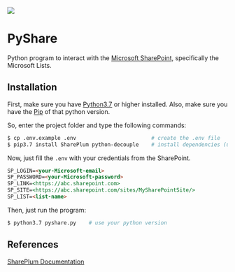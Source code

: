 ![](https://download.logo.wine/logo/SharePoint/SharePoint-Logo.wine.png)

# PyShare
Python program to interact with the [Microsoft SharePoint](https://www.microsoft.com/en-ww/microsoft-365/sharepoint/collaboration), specifically the Microsoft Lists.

## Installation
First, make sure you have [Python3.7](https://www.python.org/) or higher installed. Also, make sure you have the [Pip](https://pypi.org/project/pip/) of that python version.

So, enter the project folder and type the following commands:

```bash
$ cp .env.example .env                        # create the .env file
$ pip3.7 install SharePlum python-decouple    # install dependencies (use your pip version)
```

Now, just fill the `.env` with your credentials from the SharePoint.
```md
SP_LOGIN=<your-Microsoft-email>
SP_PASSWORD=<your-Microsoft-password>
SP_LINK=<https://abc.sharepoint.com>
SP_SITE=<https://abc.sharepoint.com/sites/MySharePointSite/>
SP_LIST=<list-name>
```

Then, just run the program:
```bash
$ python3.7 pyshare.py    # use your python version
```

## References
[SharePlum Documentation](https://pypi.org/project/SharePlum/)